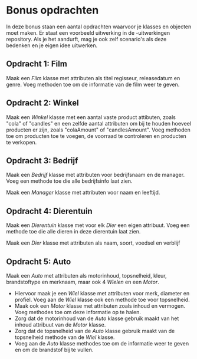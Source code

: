 # Bonus opdrachten

In deze bonus staan een aantal opdrachten waarvoor je klasses en objecten moet maken. Er staat een voorbeeld uitwerking in de -uitwerkingen repository.
Als je het aandurft, mag je ook zelf scenario's als deze bedenken en je eigen idee uitwerken.

## Opdracht 1: Film 
Maak een _Film_ klasse met attributen als titel regisseur, releasedatum en genre. Voeg methoden toe om de informatie van de film weer te geven.

## Opdracht 2: Winkel
Maak een _Winkel_ klasse met een aantal vaste product attibuten, zoals "cola" of "candles" en een zelfde aantal attributen om bij te houden hoeveel producten er zijn, zoals "colaAmount" of "candlesAmount". Voeg methoden toe om producten toe te voegen, de voorraad te controleren en producten te verkopen.

## Opdracht 3: Bedrijf
Maak een _Bedrijf_ klasse met attributen voor bedrijfsnaam en de manager. Voeg een methode toe die alle bedrijfsinfo laat zien.

Maak een _Manager_ klasse met attributen voor naam en leeftijd.

## Opdracht 4: Dierentuin
Maak een _Dierentuin_ klasse met voor elk _Dier_ een eigen attribuut. Voeg een methode toe die alle dieren in deze dierentuin laat zien. 

Maak een _Dier_ klasse met attributen als naam, soort, voedsel en verblijf

## Opdracht 5: Auto 
Maak een _Auto_ met attributen als motorinhoud, topsnelheid, kleur, brandstoftype en merknaam, maar ook 4 _Wielen_ en een _Motor_. 
- Hiervoor maak je een _Wiel_ klasse met attributen voor merk, diameter en profiel. Voeg aan de _Wiel_ klasse ook een methode toe voor topsnelheid.
- Maak ook een _Motor_ klasse met attributen zoals inhoud en vermogen. Voeg methodes toe om deze informatie op te halen.
- Zorg dat de motorinhoud van de _Auto_ klasse gebruik maakt van het inhoud attribuut van de _Motor_ klasse.
- Zorg dat de topsnelheid van de _Auto_ klasse gebruik maakt van de topsnelheid methode van de _Wiel_ klasse.
- Voeg aan de _Auto_ klasse methodes toe om de informatie weer te geven en om de brandstof bij te vullen.

